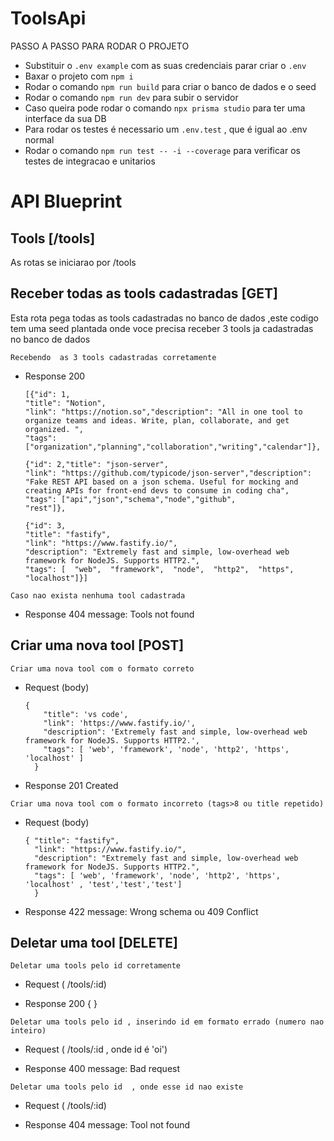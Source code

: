 # ToolsApi
PASSO A PASSO PARA RODAR O PROJETO

+ Substituir o `.env example` com as suas credenciais parar criar o `.env`
+ Baxar o projeto com `npm i`
+ Rodar o comando `npm run build` para criar o banco de dados e o seed
+ Rodar o comando `npm run dev` para subir o servidor 
+ Caso queira pode rodar o comando `npx prisma studio` para ter uma interface da sua DB
+ Para rodar os testes é necessario um `.env.test` , que é igual ao .env normal
+ Rodar o comando `npm run test -- -i --coverage` para verificar os testes de integracao e unitarios



# API Blueprint


## Tools [/tools]
As rotas se iniciarao por /tools

## Receber todas as tools cadastradas [GET]
  Esta rota pega todas as tools cadastradas no banco de dados ,este codigo tem uma seed plantada onde voce precisa receber 3 tools ja cadastradas no banco de dados

`Recebendo  as 3 tools cadastradas corretamente `

+ Response 200 

      [{"id": 1,
      "title": "Notion",
      "link": "https://notion.so","description": "All in one tool to organize teams and ideas. Write, plan, collaborate, and get organized. ",
      "tags": ["organization","planning","collaboration","writing","calendar"]},

      {"id": 2,"title": "json-server",
      "link": "https://github.com/typicode/json-server","description": "Fake REST API based on a json schema. Useful for mocking and creating APIs for front-end devs to consume in coding cha",
      "tags": ["api","json","schema","node","github",
      "rest"]},

      {"id": 3,
      "title": "fastify",
      "link": "https://www.fastify.io/",
      "description": "Extremely fast and simple, low-overhead web framework for NodeJS. Supports HTTP2.",
      "tags": [  "web",  "framework",  "node",  "http2",  "https",  "localhost"]}]

`Caso nao exista nenhuma tool cadastrada`
+ Response 404 message: Tools not found 

## Criar uma nova tool [POST]
`Criar uma nova tool com o formato correto `

+ Request (body)

      {
          "title": 'vs code',
          "link": 'https://www.fastify.io/',
          "description": 'Extremely fast and simple, low-overhead web framework for NodeJS. Supports HTTP2.',
          "tags": [ 'web', 'framework', 'node', 'http2', 'https', 'localhost' ]
        }

+ Response 201 Created

`Criar uma nova tool com o formato incorreto (tags>8 ou title repetido) `

+ Request (body)

      { "title": "fastify",
        "link": "https://www.fastify.io/",
        "description": "Extremely fast and simple, low-overhead web framework for NodeJS. Supports HTTP2.",
        "tags": [ 'web', 'framework', 'node', 'http2', 'https', 'localhost' , 'test','test','test']
        }

+ Response 422 message: Wrong schema ou 409 Conflict

## Deletar uma tool [DELETE]
`Deletar uma tools pelo id corretamente`

+ Request ( /tools/:id)

+ Response 200  { }

`Deletar uma tools pelo id , inserindo id em formato errado (numero nao inteiro)`

+ Request ( /tools/:id , onde id é 'oi')

+ Response 400  message: Bad request

`Deletar uma tools pelo id  , onde esse id nao existe`

+ Request ( /tools/:id)

+ Response 404  message: Tool not found
